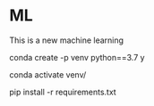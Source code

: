 # ML
This is a new machine learning 

conda create -p venv python==3.7 y

conda activate venv/

pip install -r requirements.txt